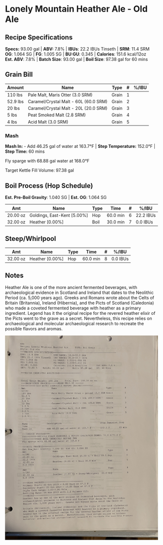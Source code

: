 # Lonely Mountain Heather Ale  - Old Ale

## Recipe Specifications

**Specs:** 93.00 gal | **ABV:** 7.8% | **IBUs**: 22.2 IBUs Tinseth   | **SRM**: 11.4 SRM  
**OG**: 1.064 SG | **FG**: 1.005 SG | **BU:GU**: 0.345  | **Calories**: 151.6 kcal/12oz  
**Est. ABV**: 7.8%  | **Batch Size**: 93.00 gal  | **Boil Size**: 97.38 gal for 60 mins  

## Grain Bill
| Amount   | Name                                  | Type  | #   | %/IBU |
| -------- | ------------------------------------- | ----- | --- | ----- |
| 110 lbs  | Pale Malt, Maris Otter (3.0 SRM)      | Grain | 1   |       |
| 52.9 lbs | Caramel/Crystal Malt - 60L (60.0 SRM) | Grain | 2   |       |
| 20 lbs   | Caramel/Crystal Malt - 20L (20.0 SRM) | Grain | 3   |       |
| 5 lbs    | Peat Smoked Malt (2.8 SRM)            | Grain | 4   |       |
| 4 lbs    | Acid Malt (3.0 SRM)                   | Grain | 5   |       |

### Mash
**Mash In:** - Add 46.25 gal of water at 163.7°F  | **Step Temperature:** 152.0°F  | **Step Time:** 60 mins  

Fly sparge with 68.88 gal water at 168.0°F  

Target Kettle Fill Volume: 97.38 gal

## Boil Process (Hop Schedule)
**Est. Pre-Boil Gravity**: 1.040 SG  | **Est. OG**: 1.064 SG  

| Amt      | Name                        | Type | Time     | #   | %/IBU     |
| -------- | --------------------------- | ---- | -------- | --- | --------- |
| 20.00 oz | Goldings, East-Kent [5.00%] | Hop  | 60.0 min | 6   | 22.2 IBUs |
| 32.00 oz | Heather [0.00%]             | Boil | 30.0 min | 7   | 0.0 IBUs  |

## Steep/Whirlpool

| Amt      | Name            | Type | Time     | #   | %/IBU    |
| -------- | --------------- | ---- | -------- | --- | -------- |
| 32.00 oz | Heather [0.00%] | Hop  | 60.0 min | 8   | 0.0 IBUs |

## Notes

Heather Ale is one of the more ancient fermented beverages, with archaeological evidence in Scotland and Ireland that dates to the Neolithic Period (ca. 5,000 years ago). Greeks and Romans wrote about the Celts of Britain (Britannia), Ireland (Hibernia), and the Picts of Scotland (Caledonia) who made a coveted fermented beverage with heather as a primary ingredient. Legend has it the original recipe for the revered heather elixir of the Picts went to the grave as a secret. Nevertheless, this recipe relies on archaeological and molecular archaeological research to recreate the possible flavors and aromas.

![](../assets/media/LonelyMountain.jpg)